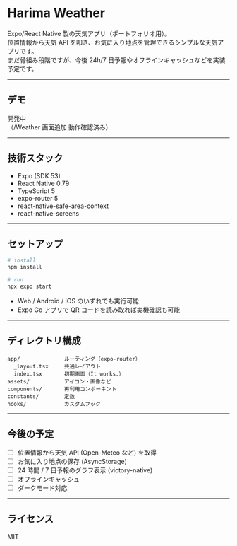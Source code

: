 # Harima Weather

Expo/React Native 製の天気アプリ（ポートフォリオ用）。  
位置情報から天気 API を叩き、お気に入り地点を管理できるシンプルな天気アプリです。  
まだ骨組み段階ですが、今後 24h/7 日予報やオフラインキャッシュなどを実装予定です。

---

## デモ

開発中  
（/Weather 画面追加 動作確認済み）

---

## 技術スタック

- Expo (SDK 53)
- React Native 0.79
- TypeScript 5
- expo-router 5
- react-native-safe-area-context
- react-native-screens

---

## セットアップ

```bash
# install
npm install

# run
npx expo start
```

- Web / Android / iOS のいずれでも実行可能
- Expo Go アプリで QR コードを読み取れば実機確認も可能

---

## ディレクトリ構成

```
app/              ルーティング（expo-router）
  _layout.tsx     共通レイアウト
  index.tsx       初期画面（It works.）
assets/           アイコン・画像など
components/       再利用コンポーネント
constants/        定数
hooks/            カスタムフック
```

---

## 今後の予定

- [ ] 位置情報から天気 API (Open-Meteo など) を取得
- [ ] お気に入り地点の保存 (AsyncStorage)
- [ ] 24 時間 / 7 日予報のグラフ表示 (victory-native)
- [ ] オフラインキャッシュ
- [ ] ダークモード対応

---

## ライセンス

MIT
